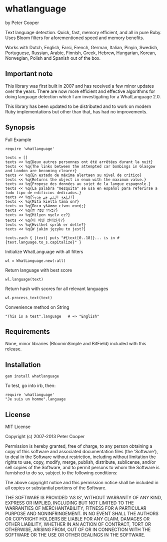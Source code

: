 # whatlanguage

by Peter Cooper

Text language detection. Quick, fast, memory efficient, and all in pure Ruby. Uses Bloom filters for aforementioned speed and memory benefits.

Works with Dutch, English, Farsi, French, German, Italian, Pinyin, Swedish, Portuguese, Russian, Arabic, Finnish, Greek, Hebrew, Hungarian, Korean, Norwegian, Polish and Spanish out of the box.

## Important note
  
This library was first built in 2007 and has received a few minor updates over the years. There are now more efficient and effective algorithms for doing language detection which I am investigating for a WhatLanguage 2.0.

This library has been updated to be distributed and to work on modern Ruby implementations but other than that, has had no improvements.

## Synopsis

Full Example

    require 'whatlanguage'
    
    texts = []
    texts << %q{Deux autres personnes ont été arrêtées durant la nuit}
    texts << %q{The links between the attempted car bombings in Glasgow and London are becoming clearer}
    texts << %q{En estado de máxima alertaen su nivel de crítico}
    texts << %q{Returns the object in enum with the maximum value.}
    texts << %q{Propose des données au sujet de la langue espagnole.}
    texts << %q{La palabra "mezquita" se usa en español para referirse a todo tipo de edificios dedicados.}
    texts << %q{اللغة التي هي هذه؟}
    texts << %q{Mitä kieltä tämä on?}
    texts << %q{Ποια γλώσσα είναι αυτή;}
    texts << %q{באיזו שפה זה?}
    texts << %q{Milyen nyelv ez?}
    texts << %q{이 어떤 언어인가?}
    texts << %q{Hvilket språk er dette?}
    texts << %q{W jakim języku to jest?}

    texts.each { |text| puts "#{text[0..18]}... is in #{text.language.to_s.capitalize}" }

Initialize WhatLanguage with all filters

    wl = WhatLanguage.new(:all)

Return language with best score

    wl.language(text)

Return hash with scores for all relevant languages

    wl.process_text(text)

Convenience method on String

    "This is a test".language   # => "English"

## Requirements

None, minor libraries (BloominSimple and BitField) included with this release.

## Installation

    gem install whatlanguage

To test, go into irb, then:

    require 'whatlanguage'
    "Je suis un homme".language

## License

MIT License

Copyright (c) 2007-2013 Peter Cooper

Permission is hereby granted, free of charge, to any person obtaining
a copy of this software and associated documentation files (the
'Software'), to deal in the Software without restriction, including
without limitation the rights to use, copy, modify, merge, publish,
distribute, sublicense, and/or sell copies of the Software, and to
permit persons to whom the Software is furnished to do so, subject to
the following conditions:

The above copyright notice and this permission notice shall be
included in all copies or substantial portions of the Software.

THE SOFTWARE IS PROVIDED 'AS IS', WITHOUT WARRANTY OF ANY KIND,
EXPRESS OR IMPLIED, INCLUDING BUT NOT LIMITED TO THE WARRANTIES OF
MERCHANTABILITY, FITNESS FOR A PARTICULAR PURPOSE AND NONINFRINGEMENT.
IN NO EVENT SHALL THE AUTHORS OR COPYRIGHT HOLDERS BE LIABLE FOR ANY
CLAIM, DAMAGES OR OTHER LIABILITY, WHETHER IN AN ACTION OF CONTRACT,
TORT OR OTHERWISE, ARISING FROM, OUT OF OR IN CONNECTION WITH THE
SOFTWARE OR THE USE OR OTHER DEALINGS IN THE SOFTWARE.

